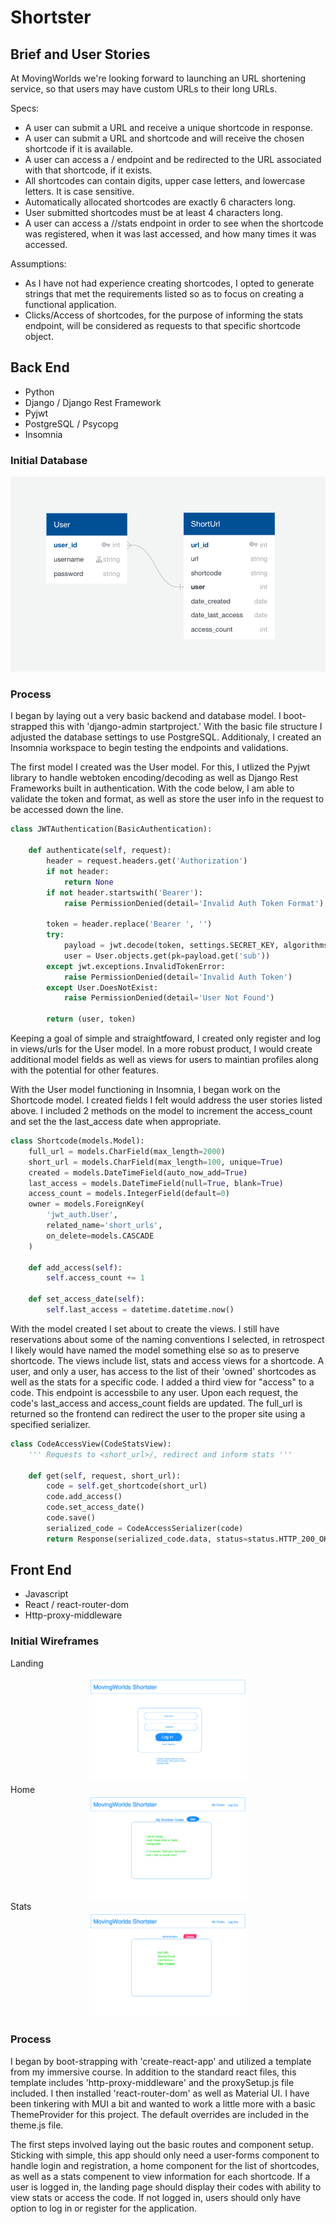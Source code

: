 # Shortster

## Brief and User Stories

At MovingWorlds we're looking forward to launching an URL shortening service, so that users may have custom URLs to their long URLs.

Specs:
*	A user can submit a URL and receive a unique shortcode in response.
*	A user can submit a URL and shortcode and will receive the chosen shortcode if it is available.
*	A user can access a /<shortcode> endpoint and be redirected to the URL associated with that shortcode, if it exists.
*	All shortcodes can contain digits, upper case letters, and lowercase letters. It is case sensitive.
*	Automatically allocated shortcodes are exactly 6 characters long.
*	User submitted shortcodes must be at least 4 characters long.
*	A user can access a /<shortcode>/stats endpoint in order to see when the shortcode was registered, when it was last accessed, and how many times it was accessed.

Assumptions:
* As I have not had experience creating shortcodes, I opted to generate strings that met the requirements listed so as to focus on creating a functional application.
* Clicks/Access of shortcodes, for the purpose of informing the stats endpoint, will be considered as requests to that specific shortcode object.

## Back End
* Python
* Django / Django Rest Framework
* Pyjwt
* PostgreSQL / Psycopg
* Insomnia

### Initial Database
<div align='center'>
<img src='./images/initial-db.png'>
</div>

### Process

I began by laying out a very basic backend and database model. I boot-strapped this with 'django-admin startproject.' With the basic file structure I adjusted the database settings to use PostgreSQL. Additionaly, I created an Insomnia workspace to begin testing the endpoints and validations.

The first model I created was the User model. For this, I utlized the Pyjwt library to handle webtoken encoding/decoding as well as Django Rest Frameworks built in authentication. With the code below, I am able to validate the token and format, as well as store the user info in the request to be accessed down the line. 

```python
class JWTAuthentication(BasicAuthentication):

    def authenticate(self, request):
        header = request.headers.get('Authorization')
        if not header:
            return None
        if not header.startswith('Bearer'):
            raise PermissionDenied(detail='Invalid Auth Token Format')

        token = header.replace('Bearer ', '')
        try:
            payload = jwt.decode(token, settings.SECRET_KEY, algorithms=['HS256'])
            user = User.objects.get(pk=payload.get('sub'))
        except jwt.exceptions.InvalidTokenError:
            raise PermissionDenied(detail='Invalid Auth Token')
        except User.DoesNotExist:
            raise PermissionDenied(detail='User Not Found')

        return (user, token)
```

Keeping a goal of simple and straightfoward, I created only register and log in views/urls for the User model. In a more robust product, I would create additional model fields as well as views for users to maintian profiles along with the potential for other features.

With the User model functioning in Insomnia, I began work on the Shortcode model. I created fields I felt would address the user stories listed above. I included 2 methods on the model to increment the access_count and set the the last_access date when appropriate.

```python
class Shortcode(models.Model):
    full_url = models.CharField(max_length=2000)
    short_url = models.CharField(max_length=100, unique=True)
    created = models.DateTimeField(auto_now_add=True)
    last_access = models.DateTimeField(null=True, blank=True)
    access_count = models.IntegerField(default=0)
    owner = models.ForeignKey(
        'jwt_auth.User',
        related_name='short_urls',
        on_delete=models.CASCADE
    )

    def add_access(self):
        self.access_count += 1

    def set_access_date(self):
        self.last_access = datetime.datetime.now()
```

With the model created I set about to create the views. I still have reservations about some of the naming conventions I selected, in retrospect I likely would have named the model something else so as to preserve shortcode. The views include list, stats and access views for a shortcode. A user, and only a user, has access to the list of their 'owned' shortcodes as well as the stats for a specific code. I added a third view for "access" to a code. This endpoint is accessbile to any user. Upon each request, the code's last_access and access_count fields are updated. The full_url is returned so the frontend can redirect the user to the proper site using a specified serializer.

```python
class CodeAccessView(CodeStatsView):
    ''' Requests to <short_url>/, redirect and inform stats '''

    def get(self, request, short_url):
        code = self.get_shortcode(short_url)
        code.add_access()
        code.set_access_date()
        code.save()
        serialized_code = CodeAccessSerializer(code)
        return Response(serialized_code.data, status=status.HTTP_200_OK)
```

## Front End
* Javascript
* React / react-router-dom
* Http-proxy-middleware

### Initial Wireframes

Landing
<div align='center'>
  <img src='./images/shortster_landing.png' width='50%'>
</div>
Home
<div align='center'>
  <img src='./images/shortster-home.png' width='50%'>
</div>
Stats
<div align='center'>
  <img src='./images/shortster_stats.png' width='50%'>
</div>

### Process

I began by boot-strapping with 'create-react-app' and utilized a template from my immersive course. In addition to the standard react files, this template includes 'http-proxy-middleware' and the proxySetup.js file included. I then installed 'react-router-dom' as well as Material UI. I have been tinkering with MUI a bit and wanted to work a little more with a basic ThemeProvider for this project. The default overrides are included in the theme.js file.

The first steps involved laying out the basic routes and component setup. Sticking with simple, this app should only need a user-forms component to handle login and registration, a home component for the list of shortcodes, as well as a stats compenent to view information for each shortcode. If a user is logged in, the landing page should display their codes with ability to view stats or access the code. If not logged in, users should only have option to log in or register for the application.

